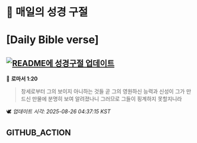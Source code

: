 # 🙏 매일의 성경 구절
# [Daily Bible verse]
## [![README에 성경구절 업데이트](https://github.com/DONGSUKA/first_test/actions/workflows/update-readme-bible.yml/badge.svg)](https://github.com/DONGSUKA/first_test/actions/workflows/update-readme-bible.yml)
<!-- START_BIBLE_VERSE -->
📖 **로마서 1:20**
> 창세로부터 그의 보이지 아니하는 것들 곧 그의 영원하신 능력과 신성이 그가 만드신 만물에 분명히 보여 알려졌나니 그러므로 그들이 핑계하지 못할지니라

🕊️ _업데이트 시각: 2025-08-26 04:37:15 KST_
  <!-- END_BIBLE_VERSE -->
## GITHUB_ACTION
